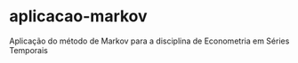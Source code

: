 # aplicacao-markov
Aplicação do método de Markov para a disciplina de Econometria em Séries Temporais
